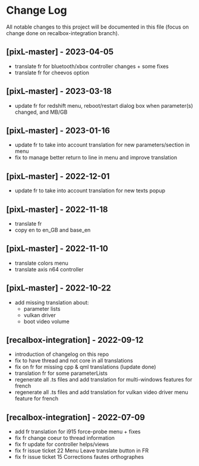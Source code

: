 # Change Log
All notable changes to this project will be documented in this file (focus on change done on recalbox-integration branch).

## [pixL-master] - 2023-04-05
- translate fr for bluetooth/xbox controller changes + some fixes
- translate fr for cheevos option

## [pixL-master] - 2023-03-18
- update fr for redshift menu, reboot/restart dialog box when parameter(s) changed, and MB/GB

## [pixL-master] - 2023-01-16
- update fr to take into account translation for new parameters/section in menu
- fix to manage better return to line in menu  and improve translation

## [pixL-master] - 2022-12-01
- update fr to take into account translation for new texts popup

## [pixL-master] - 2022-11-18
- translate fr
- copy en to en_GB and base_en

## [pixL-master] - 2022-11-10
- translate colors menu 
- translate axis n64 controller

## [pixL-master] - 2022-10-22
- add missing translation about:
	- parameter lists
	- vulkan driver
	- boot video volume

## [recalbox-integration] - 2022-09-12
- introduction of changelog on this repo
- fix to have thread and not core in all translations
- fix on fr for missing cpp & qml translations (lupdate done)
- translation fr for some parameterLists
- regenerate all .ts files and add translation for multi-windows features for french
- regenerate all .ts files and add translation for vulkan video driver menu feature for french

## [recalbox-integration] - 2022-07-09
- add fr translation for i915 force-probe menu + fixes
- fix fr change coeur to thread information
- fix fr update for controller helps/views
- fix fr issue ticket 22 Menu Leave translate button in FR
- fix fr issue ticket 15 Corrections fautes orthographes
